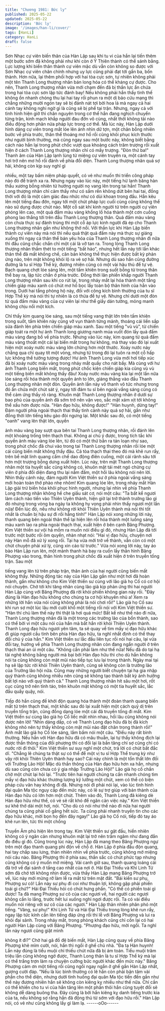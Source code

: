 ```yaml
---
title: "Chương 1981: Bức ly"
published: 2025-05-22
updated: 2025-05-22
description: 'Bức ly'
image: '/images/han-li/cover/'
tags: [HanLi]
category: HanLi
draft: false
---
```


Sơn Nhạc cự viên biến thân của Hàn Lập sau khi tu vi của hắn lại
tiến thêm một bước sớm đã không phải như khi còn ở Ỷ Thiên
thành có thể sánh bằng. Lực lượng khi biến thân thành cự viên
mặc dù vẫn còn không so được với Sơn Nhạc cự viên chân chính
nhưng uy lực cũng phải đạt tới gần ba, bốn thành. Hơn nữa, lại
thêm phối hợp với hai tòa cực sơn, tự nhiên không phải một tên
Thanh Long thượng nhân bán long hóa có thể kháng cự được.
Cho nên, Thanh Long thượng nhân vừa mới chạm đến đã bị thần
lực ẩn chứa trong hai tòa cực sơn lập tức đánh bay! Nếu không
phải hắn thấy tình thế không ổn nhanh chóng thu lại hai tay rồi
phun ra một dị bảo cứu mạng thì chẳng những mười ngón tay sẽ
bị đánh nát tơi bời hoa lá mà ngay cả hai cánh tay không nghi
ngờ gì là cũng sẽ bị phế tại trận.
Nhưng, ngay cả với tình hình hiện giờ thì chân nguyên trong cơ
thể hắn đang nghịch chuyển từng trận, kinh mạch khắp người đau
đớn vô cùng, nhất thời không tài nào điều động hơn phân nửa
pháp lực trong cơ thể.
Mà lúc này, Hàn Lập dưới hình dáng cự viên trong mắt lóe lên
ánh nhìn dữ tợn, một chân bỗng nhiên bước về phía trước, thân
thể thoáng mơ hồ rồi cũng khôi phục kích thước như người bình
thường, mà cũng ngay sau một bước này, không biết bằng cách
nào hắn lại trong phút chốc vượt qua khoảng cách trăm trượng rồi
xuất hiện ở cách Thanh Long thượng nhân chỉ có mấy trượng.
"Đòn thứ ba!"
Thanh âm của Hàn Lập lạnh lùng từ miệng cự viên truyền ra, một
cánh tay hơi trở nên mơ hồ rồi đánh về phía đối diện.
Thanh Long thượng nhân quá sợ hãi, không còn kịp suy nghĩ gì

nhiều, một tay bấm niệm pháp quyết, có vẻ như muốn thi triển
công pháp nào đó để tránh xa ra.
Nhưng ngay vào lúc này, một tiếng hừ lạnh băng hàn thấu xương
bỗng nhiên từ hướng người nọ vang lên trong tai hắn! Thanh
Long thượng nhân chỉ cảm thấy như có sấm rền không dứt bên
hai tai, đồng thời với đó là một cảm giác đau nhức như có dùi
khoan trong đầu. Hắn kêu lên một tiếng đau đớn, ngay tới một
chút pháp lực cuối cùng cũng không thể nào sử dụng được chút
nào.
Một cỗ sát khí kinh người từ trên người cự viên phóng lên cao,
một quả đấm màu vàng khổng lồ hóa thành một cơn cuồng phong
lao thẳng tới trên đầu Thanh Long thượng thân.
Quả đấm màu vàng còn chưa thực sự đánh trúng thì một cỗ áp
lực kinh người đã ép cho Thanh Long thượng nhân gần như
không thở nổi. Với thần lực khi Hàn Lập biến thành cự viên này
mà nói thì nếu quả thật quả đấm này mà thực sự giáng xuống thì
ngay cả thân thể bán yêu hóa của Thanh Long thượng nhân đi
nữa thì đầu cũng chắc chắn chỉ một cái là vỡ tan ra.
Trong lòng Thanh Long thượng nhân thầm thét to một tiếng "bất
hảo", nhưng hết lần này tới lần khác thân thể đã mất khống chế,
căn bản không thể thực hiện được bất kỳ phản ứng nào, trên mặt
không khỏi lộ ra vẻ sợ hãi.
Nhưng dù sao hắn cũng đường đường là tu sĩ Hợp Thể kỳ,
đương nhiên cũng có một vài hậu thủ để tự vệ.
Bạch quang chợt lóe sáng lên, một tấm khiên trong suốt bỗng từ
trong thân thể bay ra, lập tức chắn ở phía trước. Đồng thời lân
phiến khắp người Thanh Long thượng nhân sau khi co rút lại,
trong nháy mắt lại hóa thành một tầng chiến giáp màu xanh có
chút mơ hồ bọc lấy toàn bộ thân hình của hắn vào trong.
Dưới hai tầng phòng hộ này, đối với công kích bình thường của tu
sĩ Hợp Thể kỳ mà nói thì tự nhiên là có thừa để tự vệ. Nhưng chỉ
dưới một đòn từ quả đấm màu vàng của cự viên lại như thể giấy
dán tường, mỏng manh không chịu nổi một kích.

Chỉ thấy kim quang lóe sáng, sau một tiếng vang thật lớn trên tấm
khiên trong suốt, tấm khiên này cũng vỡ vụn thành từng mảnh,
thoáng cái liền sắp sửa đánh lên phía trên chiến giáp màu xanh.
Sau một tiếng "vù vù", từ chiến giáp toát ra một hư ảnh Thanh
long giương nanh múa vuốt đón lấy quả đấm màu vàng đang bổ
về phía trước.
Nhưng vào lúc này, kim quang từ quả đấm màu vàng thoắt một
cái lại biến mất trong hư không, mà thay vào đó lại xuất hiện một
xoáy nước màu vàng lớn chừng hơn một thước. Xoáy nước này
chẳng qua chỉ quay tít một vòng, nhưng từ trong đó lại tuôn ra
một cỗ hấp lực không thể tưởng tượng được!
Hư ảnh Thanh Long vừa mới hơi tiếp xúc đã bị xoáy nước màu
vàng trong nháy mắt quấy cho nát bấy.
Mà cùng với hư ảnh Thanh Long biến mất, trong phút chốc kiện
chiến giáp kia cũng vù vù một tiếng biến mất không thấy đâu!
Xoáy nước màu vàng kia lại một lần nữa lóe sáng rồi hóa thành
một quyền ảnh to lớn, giáng thẳng vào đầu Thanh Long thượng
nhân một đòn.
Quyền ảnh lần này vô thanh vô tức nhưng trong đó ẩn chứa một
chút sát ý, ngay tới đám tu sĩ bên ngoài vầng sáng cũng có thể
cảm ứng thấy rõ ràng.
Khuôn mặt Thanh Long thượng nhân ở dưới sự bao phủ của
quyền ảnh đã sớm trở nên vặn vẹo, sắc mặt xám xịt tới không thể
xấu hơn được nữa.
"Hàn đạo hữu, không được!"
"Hàn huynh, dừng tay!"
Đám người phía ngoài thạch thai thấy tình cảnh này quá sợ hãi,
gần như đồng thời lớn tiếng kêu gào đòi ngưng lại.
Một khắc sau đó, có một tiếng "oanh" vang lên thật lớn, quyền

ảnh màu vàng bay sượt qua bên tai Thanh Long thượng nhân, rồi
đánh lên một khoảng trống trên thạch thai. Không ai chú ý được,
trong tích tắc khi quyền ảnh màu vàng lóe lên, từ đó có một thứ
bắn ra tán loạn như sao, trong phút chốc đã chui vào trong tai
Thanh Long thượng nhân rồi lóe một cái cũng biến mất không
thấy đâu. Cả tòa thạch thai theo đó mà khẽ run rẩy, trên bề mặt
linh quang cấm chế dao động điên cuồng, một cái rãnh sâu tới
hơn một trượng bỗng dưng xuất hiện.
Lúc này, trên mặt Thanh Long thượng nhân một tia huyết sắc
cũng không có, khuôn mặt tái mét ngó chừng cự viên ở phía đối
diện đang thu lại nắm đấm, một hồi lâu không nói nên lời.
Nhìn thấy cảnh này, đám người Kim Việt thiền sư ở phía ngoài
vầng sáng mới hoàn toàn thở phào nhẹ nhõm!
Kim quang lóe lên, trong nháy mắt Hàn Lập giải trừ biến hóa khôi
phục hình người, nhưng lại nhìn về phía Thanh Long thượng
nhân không hề che giấu sát cơ, nói một câu:
"Ta bất kể ngươi làm cách nào tiến vào Thiên Uyên thành, hiện
giờ lại trở thành trưởng lão gì đó nhưng trong vòng ba ngày ta
không hy vọng phải nhìn thấy ngươi một lần nữa! Đến lúc đó, nếu
như không rời khỏi Thiên Uyên thành mà nói thì tốt nhất là chuẩn
bị hậu sự đi rồi hẵng tính!"
Hàn Lập nói xong những lời này, thanh quang bên ngoài thân thể
lại hiện lên rồi hóa thành một luồng sáng màu xanh lao ra phía
ngoài thạch thai, xuất hiện ở bên cạnh Băng Phượng.
Kim Việt thiền sư vội há mồm ra muốn nói điều gì đó, nhưng Hàn
Lập đã tới trước một bước rồi ôm quyền, nhàn nhạt nói:
"Hai vị đạo hữu, chuyện nơi này Hàn mỗ đã xử lý xong rồi. Tại hạ
vừa mới trở về thành, vẫn còn có một chút chuyện phải xử lý,
cũng xin cáo từ trước."
Vừa nói xong lời này, tay áo bào Hàn Lập run lên, một mảnh
thanh hà bay ra cuốn lấy thân hình Băng Phượng vào trong, thân
hình trong phút chốc đã xuất hiện ở trên truyền tống trận. Sau một

tiếng vang lên từ trên pháp trận, thân ảnh của hai người cũng
biến mất không thấy.
Những động tác này của Hàn Lập gần như một hơi đã hoàn
thành, gần như không cho Kim Việt thiền sư cùng với lão giả họ
Cố có cơ hội nói chuyện. Chờ tới khi tăng nhân cùng lão giả kịp
phản ứng thì hai người Hàn Lập cùng với Băng Phượng đã rời
khỏi phiến không gian này rồi.
"Đây đúng là Hàn đạo hữu không cho chúng ta cơ hội khuyên nhủ
a! Xem ra những lời hắn vừa nói cũng không phải là nói chơi rồi!"
Lão giả họ Cố sau khi run sợ một lúc lâu mới cười khổ một tiếng
rồi nói với Kim Việt thiền sư.
"Hàn thí chủ làm thế này thì thật là hơi quá mức! Bất kể như thế
nào đi nữa, Thanh Long thượng nhân đã là một trong các trưởng
lão của bổn thành, sao có thể bởi vì một câu nói của hắn mà bắt
hắn rời khỏi Thiên Uyên thành. Thanh Long đạo hữu ngươi yên
tâm, ta sẽ quay về tìm mấy vị đạo hữu khác đi giúp ngươi cầu tình
bên phía Hàn đạo hữu, ta nghĩ nhất định có thể thay đổi chủ ý của
hắn."
Kim Việt thiền sư lắc đầu liên tục rồi nói hai câu, lại vừa đổi tay,
hướng về phía Thanh Long thượng nhân còn đang ngẩn người ở
trên thạch thai an ủi một câu.
"Không cần phải làm như thế nữa! Nếu đã do tại hạ tài nghệ
không bằng người mà bại bởi Hàn đạo hữu thì cho dù hắn không
nói ta cũng không còn mặt mũi nào tiếp tục lưu lại trong thành.
Ngày mai tại hạ sẽ lập tức rời khỏi Thiên Uyên thành, cũng sẽ
không còn là trưởng lão của Trưởng lão hội nữa. Cũng may
những người biết chuyện tại hạ gia nhập quý thành cũng không
nhiều nên cũng sẽ không tạo thành bất kỳ ảnh hưởng bất lợi nào
với quý thành cả."
Thanh Long thượng nhân hít sâu một hơi, rốt cục cũng trở nên
tỉnh táo, trên khuôn mặt không có một tia huyết sắc, lắc đầu quầy
quậy, nói.

Tiếp đó hắn cũng đề khởi độn quang hóa thành một đoàn thanh
quang biến mất từ trên thạch thai, một khắc sau đó lại xuất hiện
một cách quỷ dị trên truyền tống trận, cũng đồng dạng lóe một cái
đã truyền tống đi mất. Kim Việt thiền sư cùng lão giả họ Cố liếc
mắt nhìn nhau, hồi lâu cũng không nói được nên lời!
"Nhìn dáng dấp, có vẻ Thanh Long đạo hữu đã bị đả kích không
nhỏ nên tự thấy không còn mặt mũi nào đặt chân trong thành rồi!"
Ánh mắt lão giả họ Cố lóe sáng, lầm bầm nói một câu.
"Điều này rất bình thường. Nếu hắn với Hàn đạo hữu đã có mâu
thuẫn, lại tự thấy không địch lại được thần thông của đối phương
thì có đổi lại là bần tăng chỉ sợ cũng chỉ có nước rời đi thôi."
Kim Việt thiền sư suy nghĩ một chút, trả lời có chút bất đắc dĩ.
"Chẳng lẽ chúng ta thật sự có thể để một vị tu sĩ Hợp Thể trung kỳ
như vậy rời khỏi Thiên Uyên thành hay sao? Cái này chính là một
tổn thất lớn đối với Trưởng Lão Hội! Mặc dù thần thông của Hàn
đạo hữu hơn xa hắn, nhưng dù sao cũng còn chưa có ý gia nhập
Trưởng Lão Hội!"
Lão giả họ cố chần chờ một chút lại hỏi lại.
"Trước tiên hai người chúng ta cần nhanh chóng tìm mấy vị đạo
hữu khác thương lượng kỹ lưỡng một chút, xem có thể có biện
pháp cứu vãn hay không đi đã. Nhưng nói đi phải nói lại, vào lúc
tình hình đại quân Ma tộc nguy cấp đến mức này, có lẽ sự trợ giúp
với bản thành của Hàn đạo hữu có lớn hơn một chút. Thêm vào
đó, Thanh Long đã kiêng dè Hàn đạo hữu như thế, có vẻ sẽ rất
khó để ngăn cản việc này."
Kim Việt thiền sư khẽ thở dài một hơi, nói.
"Cho dù có nói như thế nào đi nữa hai người chúng ta cũng phải
cố gắng hết sức. Ta cũng phải nhanh truyền tin cho các đạo hữu
khác, mời bọn họ đến đây ngay!"
Lão giả họ Cố nói, tiếp đó tay áo khẽ run lên, tức thì một chồng

Truyền Âm phù hiện lên trong tay.
Kim Việt thiền sư gật đầu, hiển nhiên không có ý ngăn cản nhưng
khuôn mặt lại trở nên trầm ngâm như đang đắn đo điều gì đó.
Cũng trong lúc này, Hàn Lập đã mang theo Băng Phượng ngự
trên một đạo thanh quang phi độn về chỗ ở.
Hàn Lập ở phía đầu độn quang, hai tay chắp sau lưng, thản nhiên
nhìn về phía trước, cũng không mở miệng nói câu nào. Băng
Phượng thì ở phía sau, thần sắc có chút phức tạp nhưng cũng
không có ý muốn mở miệng.
Vài canh giờ sau, thanh quang loáng cái đã trở về đại sảnh ở tầng
cao nhất của nơi ở. Hải Đại Thiếu và Khí Linh Tử sớm đã chờ tới
không nhịn được, vừa thấy Hàn Lập mang Băng Phượng trở về,
lúc này mới mừng rỡ làm lễ ra mắt từ trên mặt đất.
"Bái kiến sư phụ, Phượng sư cô! Lần này sư phụ đi coi như thuận
lợi, không gặp phải phiền toái gì chứ?"
Hải Đại Thiếu hỏi có chút hưng phấn.
"Có thể có phiền toái gì được! Ta đã mang Phượng sư cô của các
ngươi về, hai người các ngươi không cần lo lắng, trước hết lui
xuống nghỉ ngơi được rồi. Ta có vài điều muốn nói riêng với sư cô
của các ngươi."
Hàn Lập thản nhiên phân phó một tiếng.
"Vâng, sư phụ!"
Khí Linh Tử và Hải Đại Thiếu trong lòng khẽ run rẩy, ngay lập tức
kính cẩn lên tiếng đáp ứng rồi thi lễ với Băng Phượng và lui ra
khỏi đại sảnh.
Trong nháy mắt, trong phòng khách cũng chỉ cồn lại có hai người
Hàn Lập cùng với Băng Phượng.
"Phượng đạo hữu, mời ngồi. Ta nghĩ lần này ngươi cũng giật mình

không ít đi?"
Chờ hai gã đồ đệ biến mất, Hàn Lập cũng quay về phía Băng
Phượng khẽ mỉm cười, nói, hắn thì ngồi ở ghế chủ nhà.
"Đa tạ Hàn huynh! Lần này đúng là tiểu muội chỉ thiếu chút nữa
đã bị ám toán. Tiểu muội trăm triệu lần cũng không ngờ được,
Thanh Long thân là tu sĩ Hợp Thể kỳ mà lại có thể trắng trợn làm
ra chuyện cưỡng bức người khác đến mức này."
Băng Phượng cảm ơn một tiếng rồi cũng ngồi ngay ngắn ở ghế
gần Hàn Lập nhất, gượng cười đáp.
"Nếu là lúc bình thường có lẽ hắn còn phải bận tâm vài phần cho
thể diện, nhưng dưới tình huống đại quân Ma tộc tiến đến gần
như thế này đương nhiên hắn sẽ không còn kiêng kỵ nhiều như
thế nữa. Chỉ cần có thể khiến cho tu vi của hắn tăng lên một phần
thôi hắn cũng tuyệt đối sẽ không dễ dàng buông tha. Đây cũng là
bởi hắn kiêng kỵ danh tiếng trước kia của ta, nếu không sợ rằng
hắn đã động thủ từ sớm với đạo hữu rồi."
Hàn Lập nói, có vẻ như cũng không lấy gì làm lạ.
------oOo------
